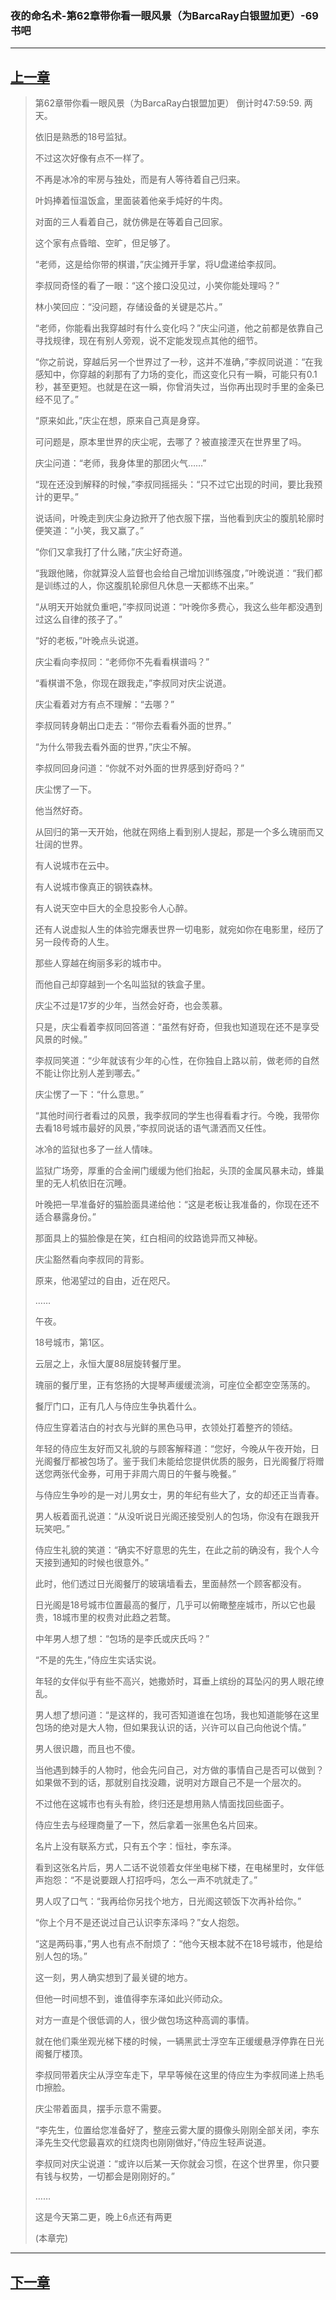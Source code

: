 ### 夜的命名术-第62章带你看一眼风景（为BarcaRay白银盟加更）-69书吧

--------
[上一章](./a9cd718150c2d8d429c3fe3d2cda8e39.md)
--------


>
>
>
>第62章带你看一眼风景（为BarcaRay白银盟加更）
>倒计时47:59:59.
>两天。
>
>依旧是熟悉的18号监狱。
>
>不过这次好像有点不一样了。
>
>不再是冰冷的牢房与独处，而是有人等待着自己归来。
>
>叶妈捧着恒温饭盒，里面装着他亲手炖好的牛肉。
>
>对面的三人看着自己，就仿佛是在等着自己回家。
>
>这个家有点昏暗、空旷，但足够了。
>
>“老师，这是给你带的棋谱，”庆尘摊开手掌，将U盘递给李叔同。
>
>李叔同奇怪的看了一眼：“这个接口没见过，小笑你能处理吗？”
>
>林小笑回应：“没问题，存储设备的关键是芯片。”
>
>“老师，你能看出我穿越时有什么变化吗？”庆尘问道，他之前都是依靠自己寻找规律，现在有别人旁观，说不定能发现点其他的细节。
>
>“你之前说，穿越后另一个世界过了一秒，这并不准确，”李叔同说道：“在我感知中，你穿越的刹那有了力场的变化，而这变化只有一瞬，可能只有0.1秒，甚至更短。也就是在这一瞬，你曾消失过，当你再出现时手里的金条已经不见了。”
>
>“原来如此，”庆尘在想，原来自己真是身穿。
>
>可问题是，原本里世界的庆尘呢，去哪了？被直接湮灭在世界里了吗。
>
>庆尘问道：“老师，我身体里的那团火气……”
>
>“现在还没到解释的时候，”李叔同摇摇头：“只不过它出现的时间，要比我预计的更早。”
>
>说话间，叶晚走到庆尘身边掀开了他衣服下摆，当他看到庆尘的腹肌轮廓时便笑道：“小笑，我又赢了。”
>
>“你们又拿我打了什么赌，”庆尘好奇道。
>
>“我跟他赌，你就算没人监督也会给自己增加训练强度，”叶晚说道：“我们都是训练过的人，你这腹肌轮廓但凡休息一天都练不出来。”
>
>“从明天开始就负重吧，”李叔同说道：“叶晚你多费心，我这么些年都没遇到过这么自律的孩子了。”
>
>“好的老板，”叶晚点头说道。
>
>庆尘看向李叔同：“老师你不先看看棋谱吗？”
>
>“看棋谱不急，你现在跟我走，”李叔同对庆尘说道。
>
>庆尘看着对方有点不理解：“去哪？”
>
>李叔同转身朝出口走去：“带你去看看外面的世界。”
>
>“为什么带我去看外面的世界，”庆尘不解。
>
>李叔同回身问道：“你就不对外面的世界感到好奇吗？”
>
>庆尘愣了一下。
>
>他当然好奇。
>
>从回归的第一天开始，他就在网络上看到别人提起，那是一个多么瑰丽而又壮阔的世界。
>
>有人说城市在云中。
>
>有人说城市像真正的钢铁森林。
>
>有人说天空中巨大的全息投影令人心醉。
>
>还有人说虚拟人生的体验完爆表世界一切电影，就宛如你在电影里，经历了另一段传奇的人生。
>
>那些人穿越在绚丽多彩的城市中。
>
>而他自己却穿越到一个名叫监狱的铁盒子里。
>
>庆尘不过是17岁的少年，当然会好奇，也会羡慕。
>
>只是，庆尘看着李叔同回答道：“虽然有好奇，但我也知道现在还不是享受风景的时候。”
>
>李叔同笑道：“少年就该有少年的心性，在你独自上路以前，做老师的自然不能让你比别人差到哪去。”
>
>庆尘愣了一下：“什么意思。”
>
>“其他时间行者看过的风景，我李叔同的学生也得看看才行。今晚，我带你去看18号城市最好的风景，”李叔同说话的语气潇洒而又任性。
>
>冰冷的监狱也多了一丝人情味。
>
>监狱广场旁，厚重的合金闸门缓缓为他们抬起，头顶的金属风暴未动，蜂巢里的无人机依旧在沉睡。
>
>叶晚把一早准备好的猫脸面具递给他：“这是老板让我准备的，你现在还不适合暴露身份。”
>
>那面具上的猫脸像是在笑，红白相间的纹路诡异而又神秘。
>
>庆尘豁然看向李叔同的背影。
>
>原来，他渴望过的自由，近在咫尺。
>
>……
>
>午夜。
>
>18号城市，第1区。
>
>云层之上，永恒大厦88层旋转餐厅里。
>
>瑰丽的餐厅里，正有悠扬的大提琴声缓缓流淌，可座位全都空空荡荡的。
>
>餐厅门口，正有几人与侍应生争执着什么。
>
>侍应生穿着洁白的衬衣与光鲜的黑色马甲，衣领处打着整齐的领结。
>
>年轻的侍应生友好而又礼貌的与顾客解释道：“您好，今晚从午夜开始，日光阁餐厅都被包场了。鉴于我们未能给您提供优质的服务，日光阁餐厅将赠送您两张代金券，可用于非周六周日的午餐与晚餐。”
>
>与侍应生争吵的是一对儿男女士，男的年纪有些大了，女的却还正当青春。
>
>男人板着面孔说道：“从没听说日光阁还接受别人的包场，你没有在跟我开玩笑吧。”
>
>侍应生礼貌的笑道：“确实不好意思的先生，在此之前的确没有，我个人今天接到通知的时候也很意外。”
>
>此时，他们透过日光阁餐厅的玻璃墙看去，里面赫然一个顾客都没有。
>
>日光阁是18号城市位置最高的餐厅，几乎可以俯瞰整座城市，所以它也最贵，18城市里的权贵对此趋之若鹜。
>
>中年男人想了想：“包场的是李氏或庆氏吗？”
>
>“不是的先生，”侍应生实话实说。
>
>年轻的女伴似乎有些不高兴，她撒娇时，耳垂上缤纷的耳坠闪的男人眼花缭乱。
>
>男人想了想问道：“是这样的，我可否知道谁在包场，我也知道能够在这里包场的绝对是大人物，但如果我认识的话，兴许可以自己向他说个情。”
>
>男人很识趣，而且也不傻。
>
>当他遇到棘手的人物时，他会先问自己，对方做的事情自己是否可以做到？如果做不到的话，那就别自找没趣，说明对方跟自己不是一个层次的。
>
>不过他在这城市也有头有脸，终归还是想用熟人情面找回些面子。
>
>侍应生去与经理商量了一下，然后拿着一张黑色名片回来。
>
>名片上没有联系方式，只有五个字：恒社，李东泽。
>
>看到这张名片后，男人二话不说领着女伴坐电梯下楼，在电梯里时，女伴低声抱怨：“不是说要跟人打招呼吗，怎么一声不吭就走了。”
>
>男人叹了口气：“我再给你另找个地方，日光阁这顿饭下次再补给你。”
>
>“你上个月不是还说过自己认识李东泽吗？”女人抱怨。
>
>“这是两码事，”男人也有点不耐烦了：“他今天根本就不在18号城市，他是给别人包的场。”
>
>这一刻，男人确实想到了最关键的地方。
>
>但他一时间想不到，谁值得李东泽如此兴师动众。
>
>对方一直是个很低调的人，很少做包场这种高调的事情。
>
>就在他们乘坐观光梯下楼的时候，一辆黑武士浮空车正缓缓悬浮停靠在日光阁餐厅楼顶。
>
>李叔同带着庆尘从浮空车走下，早早等候在这里的侍应生为李叔同递上热毛巾擦脸。
>
>庆尘带着面具，摆手示意不需要。
>
>“李先生，位置给您准备好了，整座云雾大厦的摄像头刚刚全部关闭，李东泽先生交代您最喜欢的红烧肉也刚刚做好，”侍应生轻声说道。
>
>李叔同对庆尘说道：“或许以后某一天你就会习惯，在这个世界里，你只要有钱与权势，一切都会是刚刚好的。”
>
>……
>
>这是今天第二更，晚上6点还有两更
>
>(本章完)
>
>

--------
[下一章](./0af3c6f25669477c5eac1f7fafc9ed01.md)
--------
